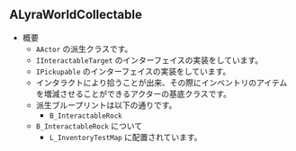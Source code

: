 ## ALyraWorldCollectable

* 概要
	* `AActor` の派生クラスです。
	* `IInteractableTarget` のインターフェイスの実装をしています。
	* `IPickupable` のインターフェイスの実装をしています。
	* インタラクトにより拾うことが出来、その際にインベントリのアイテムを増減させることができるアクターの基底クラスです。
	* 派生ブループリントは以下の通りです。
		* `B_InteractableRock`
	* `B_InteractableRock` について
		* `L_InventoryTestMap` に配置されています。



<!--- ページ内のリンク --->

<!--- 自前の画像へのリンク --->

<!--- generated --->


